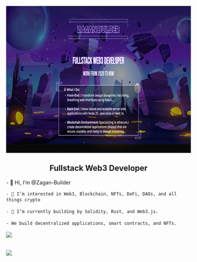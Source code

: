 <picture>
<img align="center" src="assets/banner.png" alt="Banner Karas" height="400px" width="100%" />
</picture>
<h2 align="center">Fullstack Web3 Developer</h3>
<p align='left'>
    - 👋 Hi, I’m @Zagan-Builder

    - 👀 I’m interested in Web3, Blockchain, NFTs, DeFi, DAOs, and all things crypto

    - 🌱 I’m currently building by Solidity, Rust, and Web3.js.

    - We build decentralized applications, smart contracts, and NFTs.
</p>
<img align="center" src="https://github-readme-stats.vercel.app/api?username=Zagan-Builder&show_icons=true&theme=transparent" />

## ![](https://quotes-github-readme.vercel.app/api?type=horizontal&theme=dark)